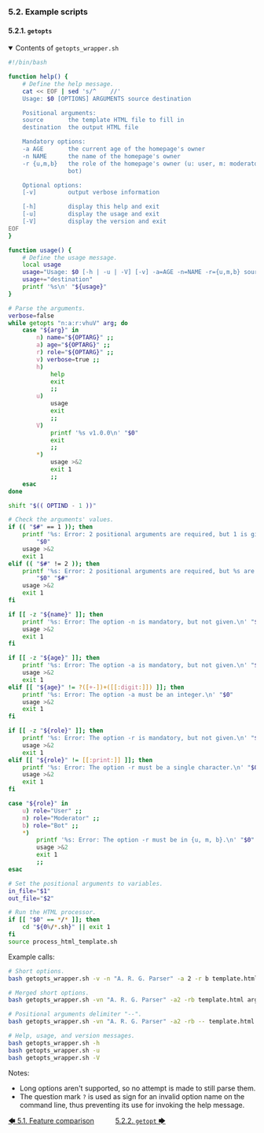 ### 5.2. Example scripts

#### 5.2.1. `getopts`

<details open>

<summary>Contents of <code>getopts_wrapper.sh</code></summary>

<!-- <include command="sed '3,10d;/shellcheck/d' ../comparison/getopts_wrapper.sh" lang="bash"> -->
```bash
#!/bin/bash

function help() {
    # Define the help message.
    cat << EOF | sed 's/^    //'
    Usage: $0 [OPTIONS] ARGUMENTS source destination

    Positional arguments:
    source       the template HTML file to fill in
    destination  the output HTML file

    Mandatory options:
    -a AGE       the current age of the homepage's owner
    -n NAME      the name of the homepage's owner
    -r {u,m,b}   the role of the homepage's owner (u: user, m: moderator, b:
                 bot)

    Optional options:
    [-v]         output verbose information

    [-h]         display this help and exit
    [-u]         display the usage and exit
    [-V]         display the version and exit
EOF
}

function usage() {
    # Define the usage message.
    local usage
    usage="Usage: $0 [-h | -u | -V] [-v] -a=AGE -n=NAME -r={u,m,b} source "
    usage+="destination"
    printf '%s\n' "${usage}"
}

# Parse the arguments.
verbose=false
while getopts "n:a:r:vhuV" arg; do
    case "${arg}" in
        n) name="${OPTARG}" ;;
        a) age="${OPTARG}" ;;
        r) role="${OPTARG}" ;;
        v) verbose=true ;;
        h)
            help
            exit
            ;;
        u)
            usage
            exit
            ;;
        V)
            printf '%s v1.0.0\n' "$0"
            exit
            ;;
        *)
            usage >&2
            exit 1
            ;;
    esac
done

shift "$(( OPTIND - 1 ))"

# Check the arguments' values.
if (( "$#" == 1 )); then
    printf '%s: Error: 2 positional arguments are required, but 1 is given.\n' \
        "$0"
    usage >&2
    exit 1
elif (( "$#" != 2 )); then
    printf '%s: Error: 2 positional arguments are required, but %s are given.\n' \
        "$0" "$#"
    usage >&2
    exit 1
fi

if [[ -z "${name}" ]]; then
    printf '%s: Error: The option -n is mandatory, but not given.\n' "$0"
    usage >&2
    exit 1
fi

if [[ -z "${age}" ]]; then
    printf '%s: Error: The option -a is mandatory, but not given.\n' "$0"
    usage >&2
    exit 1
elif [[ "${age}" != ?([+-])+([[:digit:]]) ]]; then
    printf '%s: Error: The option -a must be an integer.\n' "$0"
    usage >&2
    exit 1
fi

if [[ -z "${role}" ]]; then
    printf '%s: Error: The option -r is mandatory, but not given.\n' "$0"
    usage >&2
    exit 1
elif [[ "${role}" != [[:print:]] ]]; then
    printf '%s: Error: The option -r must be a single character.\n' "$0"
    usage >&2
    exit 1
fi

case "${role}" in
    u) role="User" ;;
    m) role="Moderator" ;;
    b) role="Bot" ;;
    *)
        printf '%s: Error: The option -r must be in {u, m, b}.\n' "$0"
        usage >&2
        exit 1
        ;;
esac

# Set the positional arguments to variables.
in_file="$1"
out_file="$2"

# Run the HTML processor.
if [[ "$0" == */* ]]; then
    cd "${0%/*.sh}" || exit 1
fi
source process_html_template.sh
```
<!-- </include> -->

</details>

Example calls:

```bash
# Short options.
bash getopts_wrapper.sh -v -n "A. R. G. Parser" -a 2 -r b template.html argparser.html

# Merged short options.
bash getopts_wrapper.sh -vn "A. R. G. Parser" -a2 -rb template.html argparser.html

# Positional arguments delimiter "--".
bash getopts_wrapper.sh -vn "A. R. G. Parser" -a2 -rb -- template.html argparser.html

# Help, usage, and version messages.
bash getopts_wrapper.sh -h
bash getopts_wrapper.sh -u
bash getopts_wrapper.sh -V
```

Notes:

- Long options aren't supported, so no attempt is made to still parse them.
- The question mark `?` is used as sign for an invalid option name on the command line, thus preventing its use for invoking the help message.

[&#129092;&nbsp;5.1. Feature comparison](../feature_comparison.md)
&nbsp;&nbsp;&nbsp;&nbsp;&nbsp;&nbsp;&nbsp;&nbsp;&nbsp;&nbsp;[5.2.2. `getopt`&nbsp;&#129094;](getopt.md)

